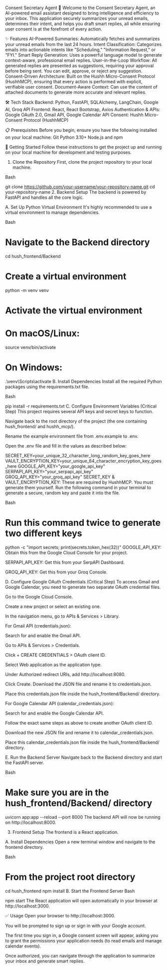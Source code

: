 Consent Secretary Agent 🤖
Welcome to the Consent Secretary Agent, an AI-powered email assistant designed to bring intelligence and efficiency to your inbox. This application securely summarizes your unread emails, determines their intent, and helps you draft smart replies, all while ensuring user consent is at the forefront of every action.

✨ Features
AI-Powered Summaries: Automatically fetches and summarizes your unread emails from the last 24 hours.
Intent Classification: Categorizes emails into actionable intents like "Scheduling," "Information Request," or "FYI."
Smart Reply Generation: Uses a powerful language model to generate context-aware, professional email replies.
User-in-the-Loop Workflow: All generated replies are presented as suggestions, requiring your approval before being sent. You can edit, approve, or reject any suggestion.
Consent-Driven Architecture: Built on the Hushh Micro-Consent Protocol (HushhMCP), ensuring that every action is performed with explicit, verifiable user consent.
Document-Aware Context: Can use the content of attached documents to generate more accurate and relevant replies.

🛠️ Tech Stack
Backend: Python, FastAPI, SQLAlchemy, LangChain, Google AI, Groq API
Frontend: React, React Bootstrap, Axios
Authentication & APIs: Google OAuth 2.0, Gmail API, Google Calendar API
Consent: Hushh Micro-Consent Protocol (HushhMCP)

📋 Prerequisites
Before you begin, ensure you have the following installed on your local machine:
Git
Python 3.10+
Node.js and npm

🚀 Getting Started
Follow these instructions to get the project up and running on your local machine for development and testing purposes.

1. Clone the Repository
   First, clone the project repository to your local machine.

Bash

git clone https://github.com/your-username/your-repository-name.git
cd your-repository-name 2. Backend Setup
The backend is powered by FastAPI and handles all the core logic.

A. Set Up Python Virtual Environment
It's highly recommended to use a virtual environment to manage dependencies.

Bash

# Navigate to the Backend directory

cd hush_frontend/Backend

# Create a virtual environment

python -m venv venv

# Activate the virtual environment

# On macOS/Linux:

source venv/bin/activate

# On Windows:

.\venv\Scripts\activate
B. Install Dependencies
Install all the required Python packages using the requirements.txt file.

Bash

pip install -r requirements.txt
C. Configure Environment Variables (Critical Step)
This project requires several API keys and secret keys to function.

Navigate back to the root directory of the project (the one containing hush_frontend/ and hushh_mcp/).

Rename the example environment file from .env.example to .env.

Open the .env file and fill in the values as described below:

SECRET_KEY=your_unique_32_character_long_random_key_goes_here
VAULT_ENCRYPTION_KEY=your_unique_64_character_encryption_key_goes_here
GOOGLE_API_KEY="your_google_api_key"
SERPAPI_API_KEY="your_serpapi_api_key"
GROQ_API_KEY="your_groq_api_key"
SECRET_KEY & VAULT_ENCRYPTION_KEY: These are required by HushhMCP. You must generate them yourself. Run the following command in your terminal to generate a secure, random key and paste it into the file.

Bash

# Run this command twice to generate two different keys

python -c "import secrets; print(secrets.token_hex(32))"
GOOGLE_API_KEY: Obtain this from the Google Cloud Console for your project.

SERPAPI_API_KEY: Get this from your SerpAPI Dashboard.

GROQ_API_KEY: Get this from your Groq Console.

D. Configure Google OAuth Credentials (Critical Step)
To access Gmail and Google Calendar, you need to generate two separate OAuth credential files.

Go to the Google Cloud Console.

Create a new project or select an existing one.

In the navigation menu, go to APIs & Services > Library.

For Gmail API (credentials.json):

Search for and enable the Gmail API.

Go to APIs & Services > Credentials.

Click + CREATE CREDENTIALS > OAuth client ID.

Select Web application as the application type.

Under Authorized redirect URIs, add http://localhost:8080.

Click Create. Download the JSON file and rename it to credentials.json.

Place this credentials.json file inside the hush_frontend/Backend/ directory.

For Google Calendar API (calendar_credentials.json):

Search for and enable the Google Calendar API.

Follow the exact same steps as above to create another OAuth client ID.

Download the new JSON file and rename it to calendar_credentials.json.

Place this calendar_credentials.json file inside the hush_frontend/Backend/ directory.

E. Run the Backend Server
Navigate back to the Backend directory and start the FastAPI server.

Bash

# Make sure you are in the hush_frontend/Backend/ directory

uvicorn app:app --reload --port 8000
The backend API will now be running on http://localhost:8000.

3. Frontend Setup
   The frontend is a React application.

A. Install Dependencies
Open a new terminal window and navigate to the frontend directory.

Bash

# From the project root directory

cd hush_frontend
npm install
B. Start the Frontend Server
Bash

npm start
The React application will open automatically in your browser at http://localhost:3000.

✅ Usage
Open your browser to http://localhost:3000.

You will be prompted to sign up or sign in with your Google account.

The first time you sign in, a Google consent screen will appear, asking you to grant the permissions your application needs (to read emails and manage calendar events).

Once authorized, you can navigate through the application to summarize your inbox and generate smart replies.
